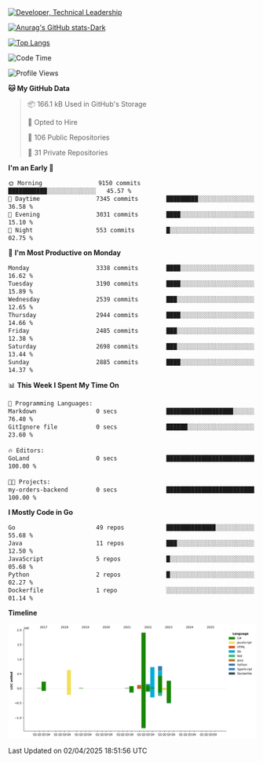 <div>
  <a href="https://www.linkedin.com/in/arielpineiro/" target="_blank" rel="nofollow noopener noreferrer">
    <img src="https://img.shields.io/badge/-LinkedIn-%230077B5?style=for-the-badge&logo=linkedin&logoColor=white" alt="Developer, Technical Leadership" title="Ariel Piñeiro">
  </a>
</div>

[![Anurag's GitHub stats-Dark](https://github-readme-stats.vercel.app/api?username=arielsrv&show_icons=true&theme=dark#gh-dark-mode-only)](https://github.com/anuraghazra/github-readme-stats#gh-dark-mode-only)

[![Top Langs](https://github-readme-stats.vercel.app/api/top-langs/?username=arielsrv&layout=compact&langs_count=10&theme=dark#gh-dark-mode-only)](https://github.com/anuraghazra/github-readme-stats&theme=dark#gh-dark-mode-only)

<!--START_SECTION:waka-->
![Code Time](http://img.shields.io/badge/Code%20Time-1%2C173%20hrs%2025%20mins-blue)

![Profile Views](http://img.shields.io/badge/Profile%20Views-0-blue)

**🐱 My GitHub Data** 

> 📦 166.1 kB Used in GitHub's Storage 
 > 
> 💼 Opted to Hire
 > 
> 📜 106 Public Repositories 
 > 
> 🔑 31 Private Repositories 
 > 
**I'm an Early 🐤** 

```text
🌞 Morning                9150 commits        ███████████░░░░░░░░░░░░░░   45.57 % 
🌆 Daytime                7345 commits        █████████░░░░░░░░░░░░░░░░   36.58 % 
🌃 Evening                3031 commits        ████░░░░░░░░░░░░░░░░░░░░░   15.10 % 
🌙 Night                  553 commits         █░░░░░░░░░░░░░░░░░░░░░░░░   02.75 % 
```
📅 **I'm Most Productive on Monday** 

```text
Monday                   3338 commits        ████░░░░░░░░░░░░░░░░░░░░░   16.62 % 
Tuesday                  3190 commits        ████░░░░░░░░░░░░░░░░░░░░░   15.89 % 
Wednesday                2539 commits        ███░░░░░░░░░░░░░░░░░░░░░░   12.65 % 
Thursday                 2944 commits        ████░░░░░░░░░░░░░░░░░░░░░   14.66 % 
Friday                   2485 commits        ███░░░░░░░░░░░░░░░░░░░░░░   12.38 % 
Saturday                 2698 commits        ███░░░░░░░░░░░░░░░░░░░░░░   13.44 % 
Sunday                   2885 commits        ████░░░░░░░░░░░░░░░░░░░░░   14.37 % 
```


📊 **This Week I Spent My Time On** 

```text
💬 Programming Languages: 
Markdown                 0 secs              ███████████████████░░░░░░   76.40 % 
GitIgnore file           0 secs              ██████░░░░░░░░░░░░░░░░░░░   23.60 % 

🔥 Editors: 
GoLand                   0 secs              █████████████████████████   100.00 % 

🐱‍💻 Projects: 
my-orders-backend        0 secs              █████████████████████████   100.00 % 
```

**I Mostly Code in Go** 

```text
Go                       49 repos            ██████████████░░░░░░░░░░░   55.68 % 
Java                     11 repos            ███░░░░░░░░░░░░░░░░░░░░░░   12.50 % 
JavaScript               5 repos             █░░░░░░░░░░░░░░░░░░░░░░░░   05.68 % 
Python                   2 repos             █░░░░░░░░░░░░░░░░░░░░░░░░   02.27 % 
Dockerfile               1 repo              ░░░░░░░░░░░░░░░░░░░░░░░░░   01.14 % 
```



**Timeline**

![Lines of Code chart](https://raw.githubusercontent.com/arielsrv/arielsrv/main/assets/bar_graph.png)


 Last Updated on 02/04/2025 18:51:56 UTC
<!--END_SECTION:waka-->

